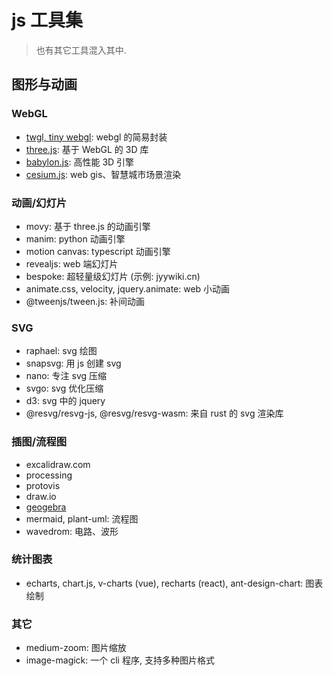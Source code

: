 # js 工具集

> 也有其它工具混入其中.

## 图形与动画

### WebGL

- [twgl, tiny webgl](https://twgljs.org/): webgl 的简易封装
- [three.js](https://threejs.org): 基于 WebGL 的 3D 库
- [babylon.js](https://www.babylonjs.com): 高性能 3D 引擎
- [cesium.js](https://cesium.com/platform/cesiumjs/): web gis、智慧城市场景渲染

### 动画/幻灯片

- movy: 基于 three.js 的动画引擎
- manim: python 动画引擎
- motion canvas: typescript 动画引擎
- revealjs: web 端幻灯片
- bespoke: 超轻量级幻灯片 (示例: jyywiki.cn)
- animate.css, velocity, jquery.animate: web 小动画
- @tweenjs/tween.js: 补间动画

### SVG

- raphael: svg 绘图
- snapsvg: 用 js 创建 svg
- nano: 专注 svg 压缩
- svgo: svg 优化压缩
- d3: svg 中的 jquery
- @resvg/resvg-js, @resvg/resvg-wasm: 来自 rust 的 svg 渲染库

### 插图/流程图

- excalidraw.com
- processing
- protovis
- draw.io
- [geogebra](https://www.geogebra.org/calculator)
- mermaid, plant-uml: 流程图
- wavedrom: 电路、波形

### 统计图表

- echarts, chart.js, v-charts (vue), recharts (react), ant-design-chart: 图表绘制

### 其它

- medium-zoom: 图片缩放
- image-magick: 一个 cli 程序, 支持多种图片格式

